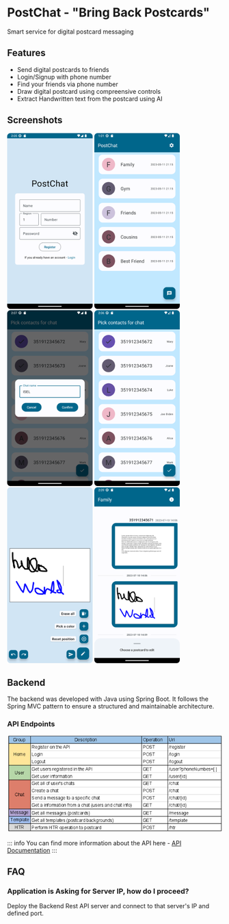 # PostChat - "Bring Back Postcards"
Smart service for digital postcard messaging

## Features
* Send digital postcards to friends
* Login/Signup with phone number
* Find your friends via phone number
* Draw digital postcard using compreensive controls  
* Extract Handwritten text from the postcard using AI

## Screenshots

<div class="image-container">
    <img src="https://github.com/ACRae/PostChat/raw/main/docs/Android/SignInActivityRegister.png" width="200" />
    <img src="https://github.com/ACRae/PostChat/raw/main/docs/Android/HomeActivity.png" width="200" />
    <img src="https://github.com/ACRae/PostChat/raw/main/docs/Android/ChatActivityCreateChatDialog.png" width="200" />
    <img src="https://github.com/ACRae/PostChat/raw/main/docs/Android/CreateChatActivityPickContacts.png" width="200" />
    <img src="https://github.com/ACRae/PostChat/raw/main/docs/Android/DrawActivity.png" width="200" />
    <img src="https://github.com/ACRae/PostChat/raw/main/docs/Android/ChatActivityUpdated.png" width="200" />
</div>

## Backend 
The backend was developed with Java using Spring Boot. It follows the Spring MVC pattern to ensure a structured and maintainable architecture.

### API Endpoints
<img src="https://github.com/ACRae/PostChat/raw/main/docs/API/Endpoints_Overview.png"/>

::: info
You can find more information about the API here - [API Documentation](https://github.com/ACRae/PostChat/raw/main/docs/API)
:::


## FAQ

### Application is Asking for Server IP, how do I proceed?
Deploy the Backend Rest API server and connect to that server's IP and defined port.